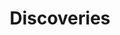 ---
layout: default
title: Discoveries
grand_parent: Playing the Game
parent: Card Types
nav_order: 2
---